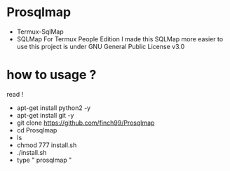 # Prosqlmap
- Termux-SqlMap
- SQLMap For Termux People Edition I made this SQLMap more easier to use this project is under GNU General Public License v3.0
# how to usage ?
read ! 

- apt-get install python2 -y
- apt-get install git -y
- git clone https://github.com/finch99/Prosqlmap
- cd Prosqlmap
- ls 
- chmod 777 install.sh
- ./install.sh
- type " prosqlmap " 
